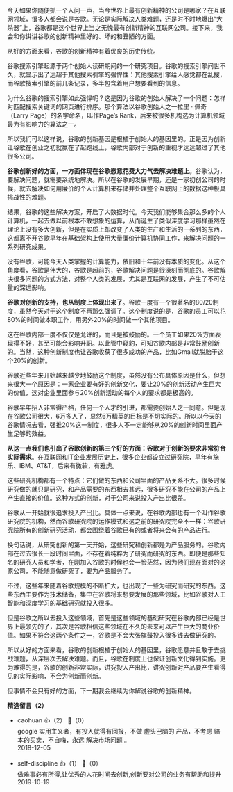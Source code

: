 今天如果你随便抓一个人问一声，当今世界上最有创新精神的公司是哪家？在互联网领域，很多人都会说是谷歌。无论是实际解决人类难题，还是时不时地爆出“大杀器”上，谷歌都是这个世界上当之无愧最有创新精神的互联网公司。接下来，我会和你讲讲谷歌的创新精神里好的、坏的和丑陋的方面。

从好的方面来看，谷歌的创新精神有着优良的历史传统。

谷歌搜索引擎起源于两个创始人读研期间的一个研究项目。谷歌的搜索引擎问世不久，就显示出了远超于其他搜索引擎的强悍性：其他搜索引擎给人感觉都在乱搜，而谷歌搜索引擎的前几条记录，多半包含着用户想要看到的信息。

为什么谷歌的搜索引擎如此强悍呢？这是因为谷歌的创始人解决了一个问题：怎样对匹配搜索关键词的网页进行排序。那个算法以谷歌创始人之一拉里 · 佩奇（Larry Page）的名字命名，叫作Page’s Rank，后来被很多机构选为计算机领域最为有影响力的算法之一。

所以我们可以这样说，谷歌的创新基因是根植于创始人的基因里的。正是因为创新让谷歌在创业之初就赢在了起跑线上，谷歌内部对于创新的重视才远远超过了其他很多公司。

**谷歌创新好的方面，一方面体现在谷歌愿意花费大力气去解决难题上**。谷歌认为，要解决问题，就需要系统地解决。所以在谷歌的发展早期，还是一家初创公司的时候，就去解决如何用廉价的个人计算机来存储并处理整个互联网上的数据这种极具挑战性的难题。

结果，谷歌的这些解决方案，开启了大数据时代。今天我们能够集合那么多的个人计算机，一起去做以前根本不敢想象的运算，从而诞生了类似深度学习那样虽然在理论上没有多大创新，但是在实质上却改变了人类的生产和生活的一系列的东西，这都离不开谷歌早年在基础架构上使用大量廉价计算机协同工作，来解决问题的一系列研究成果。

没有谷歌，可能今天人类掌握的计算能力，依旧和十年前没有本质的变化。从这个角度看，谷歌是伟大的，谷歌是超前的，谷歌解决问题是很深刻而彻底的。谷歌解决很多问题的方式方法，对整个人类的发展，尤其是互联网的发展，产生了不可估量的深远影响。

**谷歌对创新的支持，也从制度上体现出来了**。谷歌一度有一个很著名的80/20制度，虽然今天对于这个制度不再那么强调了。这个制度说的是，谷歌的员工可以花80%的时间做本职工作，用另外20%的时间做一个其他项目。

这在谷歌内部一度不仅仅是允许的，而且是被鼓励的。一个员工如果20%方面表现得不好，甚至可能会影响升职。以此管中窥豹，可知谷歌内部是非常鼓励创新的。当然，这种创新制度也让谷歌收获了很多成功的产品，比如Gmail就脱胎于这个20%的创新。

谷歌近些年来开始越来越少地鼓励这个制度，虽然没有公布具体原因是什么，但想来很大一个原因是：一家企业要有好的创新文化，要让20%的创新活动产生巨大的价值，这对企业里面参与20%创新活动的每个人的要求都是极高的。

谷歌早年招人非常得严格，任何一个人才的引进，都需要创始人之一同意。但是现在谷歌公司很大，6万多人了，显然6万精英的目标是不切实际的。所以以今天的谷歌情况去看，强推20%这一制度，很多人不一定能够从20%的创新时间里面产生足够的效益。

**从这一点我们也引出了谷歌创新的第三个好的方面：谷歌对于创新的要求非常符合实际需求**。在互联网和IT企业发展历史上，很多企业都设立过研究院，早年有施乐、IBM、AT&amp;T，后来有微软，有雅虎。

这些研究机构都有一个特点：它们做的东西和公司里面的产品关系不大。很多时候研究做的就只是研究，和产品需要的东西相去甚远，很多研究不能在公司的产品上产生直接的价值。这种方式的创新，对于公司来说投入产出比很差。

谷歌从一开始就很追求投入产出比。具体一点来说，在谷歌内部也有一个叫作谷歌研究院的机构，然而谷歌研究院的运作模式和这之前的研究院完全不一样：谷歌研究院所有的创新研究活动，都会围绕着谷歌已有的或者将来会有的产品进行。

换句话说，从研究创新的第一天开始，这些研究和创新都是为产品服务的。谷歌内部在过去很长一段时间里面，不存在着纯粹为了研究而研究的东西。即便是那些知名的研究人员和学者，在刚加入谷歌的时候也会一脸茫然，因为他们现在面对的这家公司，不能随意做研究了，要为产品服务了。

不过，这些年来随着谷歌规模的不断扩大，也出现了一些为研究而研究的东西。这些东西主要作为技术储备，集中在谷歌将来想要发展的那些领域，比如谷歌对人工智能和深度学习的基础研究就投入很多。

但是谷歌之所以去投入这些领域，首先是这些领域的基础研究在谷歌内部已经是世界上最领先的了，其次是谷歌相信这些领域在不久的未来可以产生巨大的商业价值。如果不符合这两个条件之一，谷歌是不会大张旗鼓投入很多钱去做研究的。

所以从好的方面来看，谷歌的创新根植于创始人的基因里，谷歌愿意并且敢于去挑战难题，从深层次去解决难题。而且，谷歌在制度上也保证创新文化得到实施。更为难得的是，谷歌的创新非常实际，讲究投入产出比，讲究创新对产品要产生看得见的实际影响，不会为创新而创新。

但事情不会只有好的方面，下一期我会继续为你解说谷歌的创新精神。
<div><strong>精选留言（2）</strong></div><ul>
<li><span>caohuan</span> 👍（2） 💬（0）<div>google 实用主义者，有投入就得有回报，不做 虚头巴脑的 产品，不考虑 赔本的买卖，不自嗨，永远 解决市场问题 。</div>2018-12-05</li><br/><li><span>self-discipline</span> 👍（1） 💬（0）<div>做难事必有所得,让优秀的人花时间去创新,创新要对公司的业务有帮助和提升</div>2019-10-19</li><br/>
</ul>
